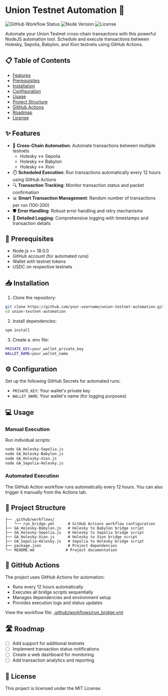 # Union Testnet Automation 🔄

![GitHub Workflow Status](https://img.shields.io/github/actions/workflow/status/your-username/union-auto/run_bridge.yml?style=flat-square)
![Node Version](https://img.shields.io/badge/node-%3E%3D18.0.0-brightgreen?style=flat-square)
![License](https://img.shields.io/badge/license-MIT-blue?style=flat-square)

Automate your Union Testnet cross-chain transactions with this powerful NodeJS automation tool. Schedule and execute transactions between Holesky, Sepolia, Babylon, and Xion testnets using GitHub Actions.

## 📋 Table of Contents

- [Features](#features)
- [Prerequisites](#prerequisites)
- [Installation](#installation)
- [Configuration](#configuration)
- [Usage](#usage)
- [Project Structure](#project-structure)
- [GitHub Actions](#github-actions)
- [Roadmap](#roadmap)
- [License](#license)

## ✨ Features

- 🔄 **Cross-Chain Automation**: Automate transactions between multiple testnets
  - Holesky ↔️ Sepolia
  - Holesky ↔️ Babylon
  - Holesky ↔️ Xion
- ⏱️ **Scheduled Execution**: Run transactions automatically every 12 hours using GitHub Actions
- 🔍 **Transaction Tracking**: Monitor transaction status and packet confirmation
- 📊 **Smart Transaction Management**: Random number of transactions per run (100-200)
- 🛡️ **Error Handling**: Robust error handling and retry mechanisms
- 📝 **Detailed Logging**: Comprehensive logging with timestamps and transaction details

## 🚀 Prerequisites

- Node.js >= 18.0.0
- GitHub account (for automated runs)
- Wallet with testnet tokens
- USDC on respective testnets

## 📥 Installation

1. Clone the repository:
```bash
git clone https://github.com/your-username/union-testnet-automation.git
cd union-testnet-automation
```

2. Install dependencies:
```bash
npm install
```

3. Create a .env file:
```bash
PRIVATE_KEY=your_wallet_private_key
WALLET_NAME=your_wallet_name
```

## ⚙️ Configuration

Set up the following GitHub Secrets for automated runs:

- `PRIVATE_KEY`: Your wallet's private key
- `WALLET_NAME`: Your wallet's name (for logging purposes)

## 💻 Usage

### Manual Execution

Run individual scripts:

```bash
node GA_Holesky-Sepolia.js
node GA_Holesky-Babylon.js
node GA_Holesky-Xion.js
node GA_Sepolia-Holesky.js
```

### Automated Execution

The GitHub Action workflow runs automatically every 12 hours. You can also trigger it manually from the Actions tab.

## 📁 Project Structure

```
├── .github/workflows/
│   └── run_bridge.yml      # GitHub Actions workflow configuration
├── GA_Holesky-Babylon.js   # Holesky to Babylon bridge script
├── GA_Holesky-Sepolia.js   # Holesky to Sepolia bridge script
├── GA_Holesky-Xion.js      # Holesky to Xion bridge script
├── GA_Sepolia-Holesky.js   # Sepolia to Holesky bridge script
├── package.json            # Project dependencies
└── README.md              # Project documentation
```

## 🤖 GitHub Actions

The project uses GitHub Actions for automation:

- Runs every 12 hours automatically
- Executes all bridge scripts sequentially
- Manages dependencies and environment setup
- Provides execution logs and status updates

View the workflow file: [.github/workflows/run_bridge.yml](.github/workflows/run_bridge.yml)

## 🛣️ Roadmap

- [ ] Add support for additional testnets
- [ ] Implement transaction status notifications
- [ ] Create a web dashboard for monitoring
- [ ] Add transaction analytics and reporting

## 📄 License

This project is licensed under the MIT License.